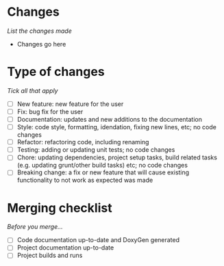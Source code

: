 # Changes
_List the changes made_

* Changes go here

# Type of changes
_Tick all that apply_

- [ ] New feature: new feature for the user
- [ ] Fix: bug fix for the user
- [ ] Documentation: updates and new additions to the documentation
- [ ] Style: code style, formatting, idendation, fixing new lines, etc; no code changes
- [ ] Refactor: refactoring code, including renaming
- [ ] Testing: adding or updating unit tests; no code changes
- [ ] Chore: updating dependencies, project setup tasks, build related tasks (e.g. updating grunt/other build tasks) etc; no code changes
- [ ] Breaking change: a fix or new feature that will cause existing functionality to not work as expected was made

# Merging checklist
_Before you merge..._

- [ ] Code documentation up-to-date and DoxyGen generated
- [ ] Project documentation up-to-date
- [ ] Project builds and runs
